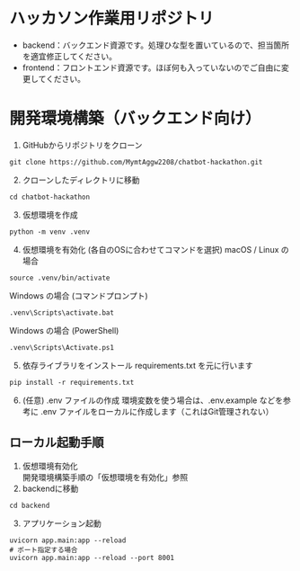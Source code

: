 # ハッカソン作業用リポジトリ
* backend：バックエンド資源です。処理ひな型を置いているので、担当箇所を適宜修正してください。
* frontend：フロントエンド資源です。ほぼ何も入っていないのでご自由に変更してください。


# 開発環境構築（バックエンド向け）
1. GitHubからリポジトリをクローン
```
git clone https://github.com/MymtAggw2208/chatbot-hackathon.git
```

2. クローンしたディレクトリに移動
```
cd chatbot-hackathon
```

3. 仮想環境を作成
```
python -m venv .venv
```

4. 仮想環境を有効化 (各自のOSに合わせてコマンドを選択)
 macOS / Linux の場合
```
source .venv/bin/activate
```
 Windows の場合 (コマンドプロンプト)
```
.venv\Scripts\activate.bat
```
 Windows の場合 (PowerShell)
```
.venv\Scripts\Activate.ps1
```

5. 依存ライブラリをインストール
 requirements.txt を元に行います
```
pip install -r requirements.txt
```

6. (任意) .env ファイルの作成
環境変数を使う場合は、.env.example などを参考に .env ファイルをローカルに作成します（これはGit管理されない）

## ローカル起動手順
1. 仮想環境有効化<br>
   開発環境構築手順の「仮想環境を有効化」参照
2. backendに移動
```
cd backend
```
3. アプリケーション起動
```
uvicorn app.main:app --reload
# ポート指定する場合
uvicorn app.main:app --reload --port 8001
```
